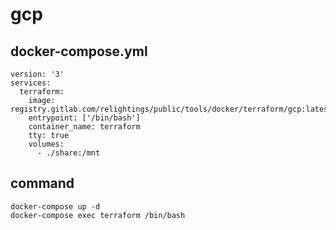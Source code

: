 # gcp
## docker-compose.yml
```
version: '3'
services:
  terraform:
    image: registry.gitlab.com/relightings/public/tools/docker/terraform/gcp:latest
    entrypoint: ['/bin/bash']
    container_name: terraform
    tty: true
    volumes:
      - ./share:/mnt
```

## command
```
docker-compose up -d
docker-compose exec terraform /bin/bash
```
